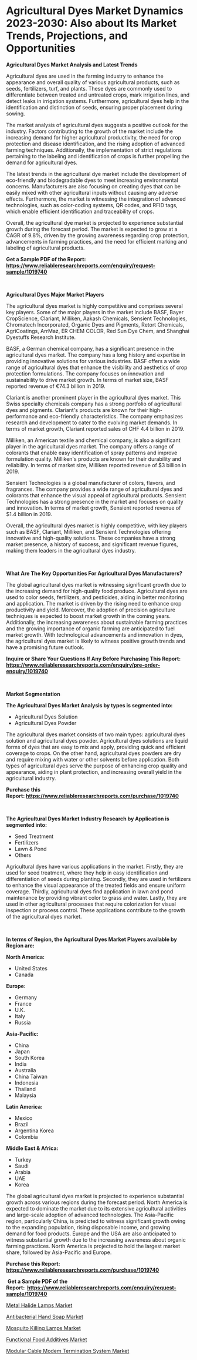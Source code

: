 <p><h1>Agricultural Dyes Market Dynamics 2023-2030: Also about Its Market Trends, Projections, and Opportunities</h1></p><p><strong>Agricultural Dyes Market Analysis and Latest Trends</strong></p>
<p><p>Agricultural dyes are used in the farming industry to enhance the appearance and overall quality of various agricultural products, such as seeds, fertilizers, turf, and plants. These dyes are commonly used to differentiate between treated and untreated crops, mark irrigation lines, and detect leaks in irrigation systems. Furthermore, agricultural dyes help in the identification and distinction of seeds, ensuring proper placement during sowing.</p><p>The market analysis of agricultural dyes suggests a positive outlook for the industry. Factors contributing to the growth of the market include the increasing demand for higher agricultural productivity, the need for crop protection and disease identification, and the rising adoption of advanced farming techniques. Additionally, the implementation of strict regulations pertaining to the labeling and identification of crops is further propelling the demand for agricultural dyes.</p><p>The latest trends in the agricultural dye market include the development of eco-friendly and biodegradable dyes to meet increasing environmental concerns. Manufacturers are also focusing on creating dyes that can be easily mixed with other agricultural inputs without causing any adverse effects. Furthermore, the market is witnessing the integration of advanced technologies, such as color-coding systems, QR codes, and RFID tags, which enable efficient identification and traceability of crops.</p><p>Overall, the agricultural dye market is projected to experience substantial growth during the forecast period. The market is expected to grow at a CAGR of 9.8%, driven by the growing awareness regarding crop protection, advancements in farming practices, and the need for efficient marking and labeling of agricultural products.</p></p>
<p><strong>Get a Sample PDF of the Report:&nbsp; <a href="https://www.reliableresearchreports.com/enquiry/request-sample/1019740">https://www.reliableresearchreports.com/enquiry/request-sample/1019740</a></strong></p>
<p>&nbsp;</p>
<p><strong>Agricultural Dyes Major Market Players</strong></p>
<p><p>The agricultural dyes market is highly competitive and comprises several key players. Some of the major players in the market include BASF, Bayer CropScience, Clariant, Milliken, Aakash Chemicals, Sensient Technologies, Chromatech Incorporated, Organic Dyes and Pigments, Retort Chemicals, AgriCoatings, ArrMaz, ER CHEM COLOR, Red Sun Dye Chem, and Shanghai Dyestuffs Research Institute.</p><p>BASF, a German chemical company, has a significant presence in the agricultural dyes market. The company has a long history and expertise in providing innovative solutions for various industries. BASF offers a wide range of agricultural dyes that enhance the visibility and aesthetics of crop protection formulations. The company focuses on innovation and sustainability to drive market growth. In terms of market size, BASF reported revenue of €74.3 billion in 2019.</p><p>Clariant is another prominent player in the agricultural dyes market. This Swiss specialty chemicals company has a strong portfolio of agricultural dyes and pigments. Clariant's products are known for their high-performance and eco-friendly characteristics. The company emphasizes research and development to cater to the evolving market demands. In terms of market growth, Clariant reported sales of CHF 4.4 billion in 2019.</p><p>Milliken, an American textile and chemical company, is also a significant player in the agricultural dyes market. The company offers a range of colorants that enable easy identification of spray patterns and improve formulation quality. Milliken's products are known for their durability and reliability. In terms of market size, Milliken reported revenue of $3 billion in 2019.</p><p>Sensient Technologies is a global manufacturer of colors, flavors, and fragrances. The company provides a wide range of agricultural dyes and colorants that enhance the visual appeal of agricultural products. Sensient Technologies has a strong presence in the market and focuses on quality and innovation. In terms of market growth, Sensient reported revenue of $1.4 billion in 2019.</p><p>Overall, the agricultural dyes market is highly competitive, with key players such as BASF, Clariant, Milliken, and Sensient Technologies offering innovative and high-quality solutions. These companies have a strong market presence, a history of success, and significant revenue figures, making them leaders in the agricultural dyes industry.</p></p>
<p>&nbsp;</p>
<p><strong>What Are The Key Opportunities For Agricultural Dyes Manufacturers?</strong></p>
<p><p>The global agricultural dyes market is witnessing significant growth due to the increasing demand for high-quality food produce. Agricultural dyes are used to color seeds, fertilizers, and pesticides, aiding in better monitoring and application. The market is driven by the rising need to enhance crop productivity and yield. Moreover, the adoption of precision agriculture techniques is expected to boost market growth in the coming years. Additionally, the increasing awareness about sustainable farming practices and the growing importance of organic farming are anticipated to fuel market growth. With technological advancements and innovation in dyes, the agricultural dyes market is likely to witness positive growth trends and have a promising future outlook.</p></p>
<p><strong>Inquire or Share Your Questions If Any Before Purchasing This Report: <a href="https://www.reliableresearchreports.com/enquiry/pre-order-enquiry/1019740">https://www.reliableresearchreports.com/enquiry/pre-order-enquiry/1019740</a></strong></p>
<p>&nbsp;</p>
<p><strong>Market Segmentation</strong></p>
<p><strong>The Agricultural Dyes Market Analysis by types is segmented into:</strong></p>
<p><ul><li>Agricultural Dyes Solution</li><li>Agricultural Dyes Powder</li></ul></p>
<p><p>The agricultural dyes market consists of two main types: agricultural dyes solution and agricultural dyes powder. Agricultural dyes solutions are liquid forms of dyes that are easy to mix and apply, providing quick and efficient coverage to crops. On the other hand, agricultural dyes powders are dry and require mixing with water or other solvents before application. Both types of agricultural dyes serve the purpose of enhancing crop quality and appearance, aiding in plant protection, and increasing overall yield in the agricultural industry.</p></p>
<p><strong>Purchase this Report:&nbsp;<a href="https://www.reliableresearchreports.com/purchase/1019740">https://www.reliableresearchreports.com/purchase/1019740</a></strong></p>
<p>&nbsp;</p>
<p><strong>The Agricultural Dyes Market Industry Research by Application is segmented into:</strong></p>
<p><ul><li>Seed Treatment</li><li>Fertilizers</li><li>Lawn & Pond</li><li>Others</li></ul></p>
<p><p>Agricultural dyes have various applications in the market. Firstly, they are used for seed treatment, where they help in easy identification and differentiation of seeds during planting. Secondly, they are used in fertilizers to enhance the visual appearance of the treated fields and ensure uniform coverage. Thirdly, agricultural dyes find application in lawn and pond maintenance by providing vibrant color to grass and water. Lastly, they are used in other agricultural processes that require colorization for visual inspection or process control. These applications contribute to the growth of the agricultural dyes market.</p></p>
<p>&nbsp;</p>
<p><strong>In terms of Region, the Agricultural Dyes Market Players available by Region are:</strong></p>
<p>
    <p> <strong> North America: </strong>
        <ul>
            <li>United States</li>
            <li>Canada</li>
        </ul>
        </p> 
    <p> <strong> Europe: </strong>
        <ul>
            <li>Germany</li>
            <li>France</li>
            <li>U.K.</li>
            <li>Italy</li>
            <li>Russia</li>
        </ul>
        </p> 
    <p> <strong> Asia-Pacific: </strong>
        <ul>
            <li>China</li>
            <li>Japan</li>
            <li>South Korea</li>
            <li>India</li>
            <li>Australia</li>
            <li>China Taiwan</li>
            <li>Indonesia</li>
            <li>Thailand</li>
            <li>Malaysia</li>
        </ul>
        </p> 
    <p> <strong> Latin America: </strong>
        <ul>
            <li>Mexico</li>
            <li>Brazil</li>
            <li>Argentina Korea</li>
            <li>Colombia</li>
        </ul>
        </p> 
    <p> <strong> Middle East & Africa: </strong>
        <ul>
            <li>Turkey</li>
            <li>Saudi</li>
            <li>Arabia</li>
            <li>UAE</li>
            <li>Korea</li>
        </ul>
    </p>
    </p>
<p><p>The global agricultural dyes market is projected to experience substantial growth across various regions during the forecast period. North America is expected to dominate the market due to its extensive agricultural activities and large-scale adoption of advanced technologies. The Asia-Pacific region, particularly China, is predicted to witness significant growth owing to the expanding population, rising disposable income, and growing demand for food products. Europe and the USA are also anticipated to witness substantial growth due to the increasing awareness about organic farming practices. North America is projected to hold the largest market share, followed by Asia-Pacific and Europe.</p></p>
<p><strong>Purchase this Report: <a href="https://www.reliableresearchreports.com/purchase/1019740">https://www.reliableresearchreports.com/purchase/1019740</a></strong></p>
<p>&nbsp;<strong>Get a Sample PDF of the Report:&nbsp;&nbsp;<a href="https://www.reliableresearchreports.com/enquiry/request-sample/1019740">https://www.reliableresearchreports.com/enquiry/request-sample/1019740</a></strong></p>
<p><strong></strong></p>
<p><p><a href="https://medium.com/@frankpeters35/metal-halide-lamps-market-comprehensive-assessment-by-type-application-and-geography-3af2930fd478">Metal Halide Lamps Market</a></p><p><a href="https://github.com/mahnoor2003/Market-Research-Report-List-1/blob/main/antibacterial-hand-soap-market.md">Antibacterial Hand Soap Market</a></p><p><a href="https://medium.com/@timothychapman46/mosquito-killing-lamps-market-report-reveals-the-latest-trends-and-growth-opportunities-of-this-f5ade97ba3b9">Mosquito Killing Lamps Market</a></p><p><a href="https://github.com/abdelrhmankishk22/Market-Research-Report-List-1/blob/main/functional-food-additives-market.md">Functional Food Additives Market</a></p><p><a href="https://medium.com/@stefanokon1939/modular-cable-modem-termination-system-market-insights-into-market-cagr-market-trends-and-growth-769e1461ebce">Modular Cable Modem Termination System Market</a></p></p>